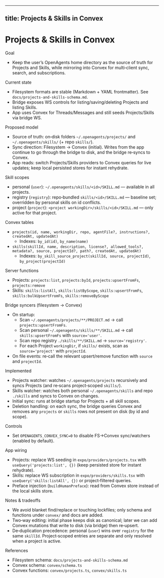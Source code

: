 <!-- Moved from docs/convex-projects-and-skills.md -->
---
title: Projects & Skills in Convex
---

# Projects & Skills in Convex

Goal
- Keep the user’s OpenAgents home directory as the source of truth for Projects and Skills, while mirroring into Convex for multi‑client sync, search, and subscriptions.

Current state
- Filesystem formats are stable (Markdown + YAML frontmatter). See `docs/projects-and-skills-schema.md`.
- Bridge exposes WS controls for listing/saving/deleting Projects and listing Skills.
- App uses Convex for Threads/Messages and still seeds Projects/Skills via bridge WS.

Proposed model
- Source of truth: on‑disk folders `~/.openagents/projects/` and `~/.openagents/skills/` (+ repo `skills/`).
- Sync direction: Filesystem → Convex (initial). Writes from the app continue to go through the bridge to disk, and the bridge re‑syncs to Convex.
- App reads: switch Projects/Skills providers to Convex queries for live updates; keep local persisted stores for instant rehydrate.

Skill scopes
- personal (`user`): `~/.openagents/skills/<id>/SKILL.md` — available in all projects.
- registry (`registry`): repo‑bundled `skills/<id>/SKILL.md` — baseline set; overridden by personal skills on id conflicts.
- project (`project`): `<project workingDir>/skills/<id>/SKILL.md` — only active for that project.

Convex tables
- `projects(id, name, workingDir, repo, agentFile?, instructions?, createdAt, updatedAt)`
  - Indexes: `by_id(id)`, `by_name(name)`
- `skills(skillId, name, description, license?, allowed_tools?, metadata?, source, projectId?, path?, createdAt, updatedAt)`
  - Indexes: `by_skill_source_project(skillId, source, projectId)`, `by_project(projectId)`

Server functions
- Projects: `projects:list`, `projects:byId`, `projects:upsertFromFs`, `projects:remove`
- Skills: `skills:listAll`, `skills:listByScope`, `skills:upsertFromFs`, `skills:bulkUpsertFromFs`, `skills:removeByScope`

Bridge syncers (filesystem → Convex)
- On startup:
  - Scan `~/.openagents/projects/**/PROJECT.md` → call `projects:upsertFromFs`.
  - Scan personal `~/.openagents/skills/**/SKILL.md` → call `skills:upsertFromFs` with `source='user'`.
  - Scan repo registry `./skills/**/SKILL.md` → `source='registry'`.
  - For each Project `workingDir`, if `skills/` exists, scan as `source='project'` with `projectId`.
- On file events: re‑call the relevant upsert/remove function with `source` and `projectId`.

Implemented
- Projects watcher: watches `~/.openagents/projects` recursively and syncs Projects (and re‑scans project‑scoped `skills/`).
- Skills watcher: watches both personal `~/.openagents/skills` and repo `./skills` and syncs to Convex on changes.
- Initial sync: runs at bridge startup for Projects + all skill scopes.
- Deletion handling: on each sync, the bridge queries Convex and removes any `projects` or `skills` rows not present on disk (by id and scope).

Controls
- Set `OPENAGENTS_CONVEX_SYNC=0` to disable FS→Convex sync/watchers (enabled by default).

App wiring
- Projects: replace WS seeding in `expo/providers/projects.tsx` with `useQuery('projects:list', {})` (keep persisted store for instant rehydrate).
- Skills: replace WS subscription in `expo/providers/skills.tsx` with `useQuery('skills:listAll', {})` or project‑filtered queries.
- Preface injection (`buildHumanPreface`): read from Convex store instead of the local skills store.

Notes & tradeoffs
- We avoid blanket find/replace or touching lockfiles; only schema and functions under `convex/` and docs are added.
- Two‑way editing: initial phase keeps disk as canonical; later we can add Convex mutations that write to disk (via bridge) then re‑upsert.
- De‑duplication precedence: personal (`user`) wins over `registry` for the same `skillId`. Project‑scoped entries are separate and only resolved when a project is active.

References
- Filesystem schema: `docs/projects-and-skills-schema.md`
- Convex schema: `convex/schema.ts`
- Convex functions: `convex/projects.ts`, `convex/skills.ts`
